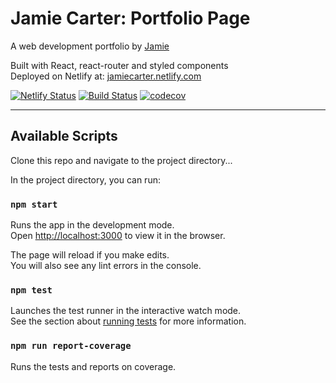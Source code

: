 # Jamie Carter: Portfolio Page
A web development portfolio by [Jamie](https://github.com/jc2820)

Built with React, react-router and styled components  
Deployed on Netlify at: [jamiecarter.netlify.com](https://jamiecarter.netlify.com)

[![Netlify Status](https://api.netlify.com/api/v1/badges/a3e1189f-adfd-4400-89a7-54272e95c069/deploy-status)](https://app.netlify.com/sites/jamiecarter/deploys)
[![Build Status](https://travis-ci.com/jc2820/portfolio-2020.svg?branch=master)](https://travis-ci.com/jc2820/portfolio-2020)
[![codecov](https://codecov.io/gh/jc2820/portfolio-2020/branch/master/graph/badge.svg)](https://codecov.io/gh/jc2820/portfolio-2020)

---

## Available Scripts

Clone this repo and navigate to the project directory...

In the project directory, you can run:

### `npm start`

Runs the app in the development mode.<br />
Open [http://localhost:3000](http://localhost:3000) to view it in the browser.

The page will reload if you make edits.<br />
You will also see any lint errors in the console.

### `npm test`

Launches the test runner in the interactive watch mode.<br />
See the section about [running tests](https://facebook.github.io/create-react-app/docs/running-tests) for more information.

### `npm run report-coverage`

Runs the tests and reports on coverage.
